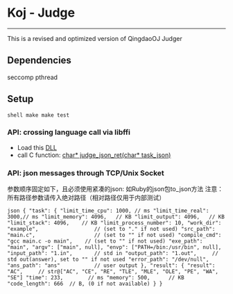 # Koj - Judge

----
This is a revised and optimized version of QingdaoOJ Judger

## Dependencies
seccomp
pthread

## Setup

`shell
make
make test
`

### API: crossing language call via libffi
  * Load this [DLL](/judged/lib/libjudge.so)
  * call C function: [char* judge_json_ret(char* task_json)](/judged/include/judge.h)
  
### API: json messages through TCP/Unix Socket

  参数顺序固定如下，且必须使用紧凑的json: 如Ruby的json包to_json方法
  注意：所有路径参数请传入绝对路径（相对路径仅用于内部测试）

`json
{
  "task": {
    "limit_time_cpu": 1000, // ms
    "limit_time_real": 3000,// ms
    "limit_memory": 4096,   // KB
    "limit_output": 4096,   // KB
    "limit_stack": 4096,    // KB
    "limit_process_number": 10,
    "work_dir": "example",                  // (set to "." if not used)
    "src_path": "main.c",                   // (set to "" if not used)
    "compile_cmd": "gcc main.c -o main",    // (set to "" if not used)
    "exe_path": "main",
    "argv": ["main", null],
    "envp": ["PATH=/bin:/usr/bin", null],
    "input_path": "1.in",       // std in
    "output_path": "1.out",     // std out(answer), set to "" if not used
    "error_path": "/dev/null",
    "ans_path": "ans"           // user output
  },
  "result": {
    "result": "AC",     // str@["AC", "CE", "RE", "TLE", "MLE", "OLE", "PE", "WA", "SE"]
    "time": 233,        // ms
    "memory": 500,      // KB
    "code_length": 666  // B, (0 if not available)
  }
}
`